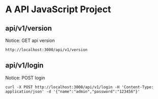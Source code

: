 # A API JavaScript Project

## api/v1/version

Notice: GET api version

```shell
http://localhost:3000/api/v1/version
```

## api/v1/login

Notice: POST login

```shell
curl -X POST http://localhost:3000/api/v1/login -H 'Content-Type: application/json' -d '{"name":"admin","password":"123456"}'
```

